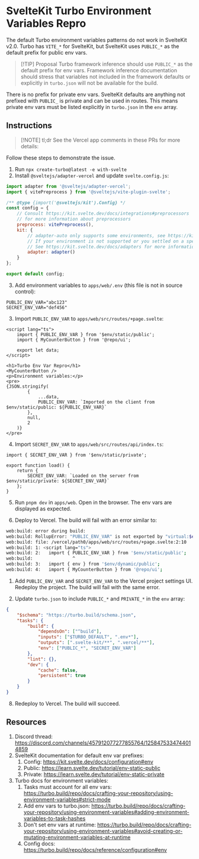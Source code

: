 # SvelteKit Turbo Environment Variables Repro

The default Turbo environment variables patterns do not work in SvelteKit v2.0. Turbo has `VITE_*` for SvelteKit, but SvelteKit uses `PUBLIC_*` as the default prefix for public env vars.

> [!TIP] Proposal
> Turbo framework inference should use `PUBLIC_*` as the default prefix for env vars.
> Framework inference documentation should stress that variables not included in the framework defaults or explicitly in `turbo.json` will not be available for the build.

There is no prefix for private env vars. SvelteKit defaults are anything not prefixed with `PUBLIC_` is private and can be used in routes. This means private env vars must be listed explicitly in `turbo.json` in the `env` array.

## Instructions

> [!NOTE] tl;dr
> See the Vercel app comments in these PRs for more details:

Follow these steps to demonstrate the issue.

1. Run `npx create-turbo@latest -e with-svelte`
2. Install `@sveltejs/adapter-vercel` and update `svelte.config.js`:

```javascript
import adapter from '@sveltejs/adapter-vercel';
import { vitePreprocess } from '@sveltejs/vite-plugin-svelte';

/** @type {import('@sveltejs/kit').Config} */
const config = {
	// Consult https://kit.svelte.dev/docs/integrations#preprocessors
	// for more information about preprocessors
	preprocess: vitePreprocess(),
	kit: {
		// adapter-auto only supports some environments, see https://kit.svelte.dev/docs/adapter-auto for a list.
		// If your environment is not supported or you settled on a specific environment, switch out the adapter.
		// See https://kit.svelte.dev/docs/adapters for more information about adapters.
		adapter: adapter()
	}
};

export default config;
```

3. Add environment variables to `apps/web/.env` (this file is not in source control):

```env
PUBLIC_ENV_VAR="abc123"
SECRET_ENV_VAR="def456"
```

3. Import `PUBLIC_ENV_VAR` to `apps/web/src/routes/+page.svelte`:

```svelte
<script lang="ts">
	import { PUBLIC_ENV_VAR } from '$env/static/public';
	import { MyCounterButton } from '@repo/ui';

	export let data;
</script>

<h1>Turbo Env Var Repro</h1>
<MyCounterButton />
<p>Environment variables:</p>
<pre>
{JSON.stringify(
		{
			...data,
			PUBLIC_ENV_VAR: `Imported on the client from $env/static/public: ${PUBLIC_ENV_VAR}`
		},
		null,
		2
	)}
</pre>
```

4. Import `SECRET_ENV_VAR` to `apps/web/src/routes/api/index.ts`:

```svelte
import { SECRET_ENV_VAR } from '$env/static/private';

export function load() {
	return {
		SECRET_ENV_VAR: `Loaded on the server from $env/static/private: ${SECRET_ENV_VAR}`
	};
}
```

5. Run `pnpm dev` in `apps/web`. Open in the browser. The env vars are displayed as expected.

6. Deploy to Vercel. The build will fail with an error similar to:

```sh
web:build: error during build:
web:build: RollupError: "PUBLIC_ENV_VAR" is not exported by "virtual:$env/static/public", imported by "src/routes/+page.svelte".
web:build: file: /vercel/path0/apps/web/src/routes/+page.svelte:2:10
web:build: 1: <script lang="ts">
web:build: 2:   import { PUBLIC_ENV_VAR } from '$env/static/public';
web:build:               ^
web:build: 3:   import { env } from '$env/dynamic/public';
web:build: 4:   import { MyCounterButton } from '@repo/ui';
```

1. Add `PUBLIC_ENV_VAR` and `SECRET_ENV_VAR` to the Vercel project settings UI. Redeploy the project. The build will fail with the same error.

2. Update `turbo.json` to include `PUBLIC_*` and `PRIVATE_*` in the `env` array:

```json
{
	"$schema": "https://turbo.build/schema.json",
	"tasks": {
		"build": {
			"dependsOn": ["^build"],
			"inputs": ["$TURBO_DEFAULT", ".env*"],
			"outputs": [".svelte-kit/**", ".vercel/**"],
			"env": ["PUBLIC_*", "SECRET_ENV_VAR"]
		},
		"lint": {},
		"dev": {
			"cache": false,
			"persistent": true
		}
	}
}
```

8. Redeploy to Vercel. The build will succeed.

## Resources

1. Discord thread: https://discord.com/channels/457912077277855764/1258475334744014859
2. SvelteKit documentation for default env var prefixes:
   1. Config: https://kit.svelte.dev/docs/configuration#env
   2. Public: https://learn.svelte.dev/tutorial/env-static-public
   3. Private: https://learn.svelte.dev/tutorial/env-static-private
3. Turbo docs for environment variables:
   1. Tasks must account for all env vars: https://turbo.build/repo/docs/crafting-your-repository/using-environment-variables#strict-mode
   2. Add env vars to turbo.json: https://turbo.build/repo/docs/crafting-your-repository/using-environment-variables#adding-environment-variables-to-task-hashes
   3. Don't set env vars at runtime: https://turbo.build/repo/docs/crafting-your-repository/using-environment-variables#avoid-creating-or-mutating-environment-variables-at-runtime
   4. Config docs: https://turbo.build/repo/docs/reference/configuration#env
